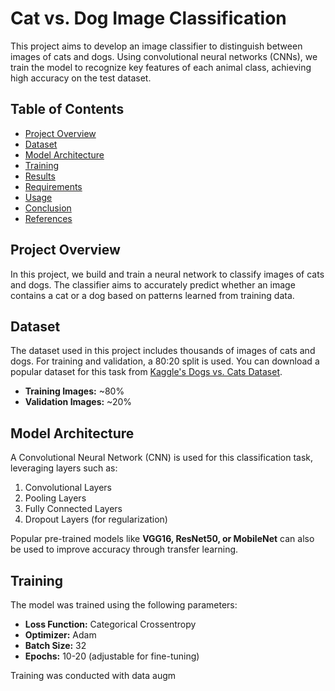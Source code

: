 # Cat vs. Dog Image Classification

This project aims to develop an image classifier to distinguish between images of cats and dogs. Using convolutional neural networks (CNNs), we train the model to recognize key features of each animal class, achieving high accuracy on the test dataset.

## Table of Contents

- [Project Overview](#project-overview)
- [Dataset](#dataset)
- [Model Architecture](#model-architecture)
- [Training](#training)
- [Results](#results)
- [Requirements](#requirements)
- [Usage](#usage)
- [Conclusion](#conclusion)
- [References](#references)

## Project Overview

In this project, we build and train a neural network to classify images of cats and dogs. The classifier aims to accurately predict whether an image contains a cat or a dog based on patterns learned from training data.

## Dataset

The dataset used in this project includes thousands of images of cats and dogs. For training and validation, a 80:20 split is used. You can download a popular dataset for this task from [Kaggle's Dogs vs. Cats Dataset](https://www.kaggle.com/c/dogs-vs-cats/data).

- **Training Images:** ~80%
- **Validation Images:** ~20%

## Model Architecture

A Convolutional Neural Network (CNN) is used for this classification task, leveraging layers such as:

1. Convolutional Layers
2. Pooling Layers
3. Fully Connected Layers
4. Dropout Layers (for regularization)

Popular pre-trained models like **VGG16, ResNet50, or MobileNet** can also be used to improve accuracy through transfer learning.

## Training

The model was trained using the following parameters:

- **Loss Function:** Categorical Crossentropy
- **Optimizer:** Adam
- **Batch Size:** 32
- **Epochs:** 10-20 (adjustable for fine-tuning)

Training was conducted with data augm
